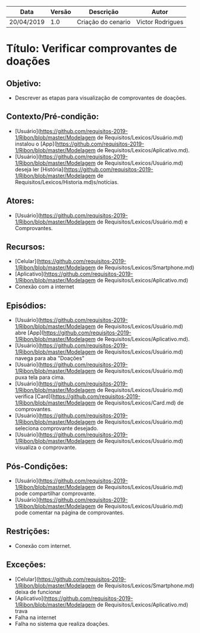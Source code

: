 | Data       | Versão | Descrição          | Autor            |
| ---------- | ------ | ------------------ | ---------------- |
| 20/04/2019 | 1.0    | Criação do cenario | Victor Rodrigues |

# Título: Verificar comprovantes de doações

## Objetivo:

- Descrever as etapas para visualização de comprovantes de doações.
  
## Contexto/Pré-condição: 

- [Usuário](https://github.com/requisitos-2019-1/Ribon/blob/master/Modelagem de Requisitos/Lexicos/Usuário.md) instalou o [App](https://github.com/requisitos-2019-1/Ribon/blob/master/Modelagem de Requisitos/Lexicos/Aplicativo.md).
- [Usuário](https://github.com/requisitos-2019-1/Ribon/blob/master/Modelagem de Requisitos/Lexicos/Usuário.md) deseja ler [História](https://github.com/requisitos-2019-1/Ribon/blob/master/Modelagem de Requisitos/Lexicos/Historia.md)s/notícias.

## Atores: 

- [Usuário](https://github.com/requisitos-2019-1/Ribon/blob/master/Modelagem de Requisitos/Lexicos/Usuário.md) e Comprovantes.

## Recursos: 

- [Celular](https://github.com/requisitos-2019-1/Ribon/blob/master/Modelagem de Requisitos/Lexicos/Smartphone.md)
- [Aplicativo](https://github.com/requisitos-2019-1/Ribon/blob/master/Modelagem de Requisitos/Lexicos/Aplicativo.md)
- Conexão com a internet

## Episódios: 

- [Usuário](https://github.com/requisitos-2019-1/Ribon/blob/master/Modelagem de Requisitos/Lexicos/Usuário.md) abre [App](https://github.com/requisitos-2019-1/Ribon/blob/master/Modelagem de Requisitos/Lexicos/Aplicativo.md).
- [Usuário](https://github.com/requisitos-2019-1/Ribon/blob/master/Modelagem de Requisitos/Lexicos/Usuário.md) navega para aba "Doações"
- [Usuário](https://github.com/requisitos-2019-1/Ribon/blob/master/Modelagem de Requisitos/Lexicos/Usuário.md) puxa tela para cima.
- [Usuário](https://github.com/requisitos-2019-1/Ribon/blob/master/Modelagem de Requisitos/Lexicos/Usuário.md) verifica [Card](https://github.com/requisitos-2019-1/Ribon/blob/master/Modelagem de Requisitos/Lexicos/Card.md) de comprovantes.
- [Usuário](https://github.com/requisitos-2019-1/Ribon/blob/master/Modelagem de Requisitos/Lexicos/Usuário.md) seleciona comprovante desejado.
- [Usuário](https://github.com/requisitos-2019-1/Ribon/blob/master/Modelagem de Requisitos/Lexicos/Usuário.md) visualiza o comprovante.

## Pós-Condições: 

- [Usuário](https://github.com/requisitos-2019-1/Ribon/blob/master/Modelagem de Requisitos/Lexicos/Usuário.md) pode compartilhar comprovante.
- [Usuário](https://github.com/requisitos-2019-1/Ribon/blob/master/Modelagem de Requisitos/Lexicos/Usuário.md) pode comentar na página de comprovantes.
  
## Restrições:

- Conexão com internet.

## Exceções:

- [Celular](https://github.com/requisitos-2019-1/Ribon/blob/master/Modelagem de Requisitos/Lexicos/Smartphone.md) deixa de funcionar 
- [Aplicativo](https://github.com/requisitos-2019-1/Ribon/blob/master/Modelagem de Requisitos/Lexicos/Aplicativo.md) trava 
- Falha na internet 
- Falha no sistema que realiza doações.

